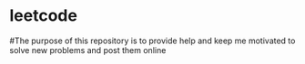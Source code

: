 # leetcode
#The purpose of this repository is to provide help and keep me motivated to solve new problems and post them online
